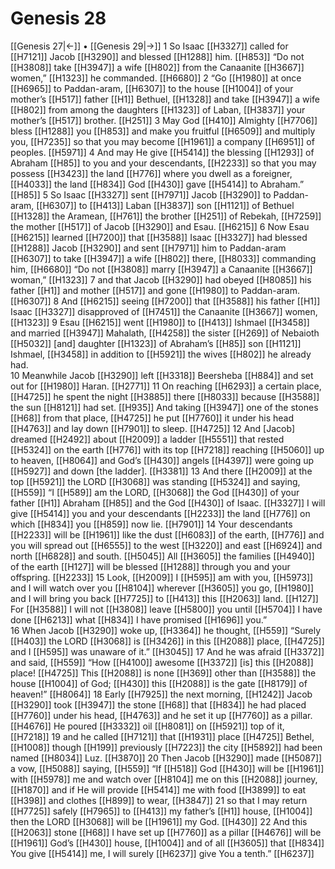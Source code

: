 # Genesis 28
[[Genesis 27|←]] • [[Genesis 29|→]]
1 So Isaac [[H3327]] called for [[H7121]] Jacob [[H3290]] and blessed [[H1288]] him. [[H853]] “Do not [[H3808]] take [[H3947]] a wife [[H802]] from the Canaanite [[H3667]] women,” [[H1323]] he commanded. [[H6680]] 
2 “Go [[H1980]] at once [[H6965]] to Paddan-aram, [[H6307]] to the house [[H1004]] of your mother’s [[H517]] father [[H1]] Bethuel, [[H1328]] and take [[H3947]] a wife [[H802]] from among the daughters [[H1323]] of Laban, [[H3837]] your mother’s [[H517]] brother. [[H251]] 
3 May God [[H410]] Almighty [[H7706]] bless [[H1288]] you [[H853]] and make you fruitful [[H6509]] and multiply you, [[H7235]] so that you may become [[H1961]] a company [[H6951]] of peoples. [[H5971]] 
4 And may He give [[H5414]] the blessing [[H1293]] of Abraham [[H85]] to  you and your descendants, [[H2233]] so that you may possess [[H3423]] the land [[H776]] where you dwell as a foreigner, [[H4033]] the land [[H834]] God [[H430]] gave [[H5414]] to Abraham.” [[H85]] 
5 So Isaac [[H3327]] sent [[H7971]] Jacob [[H3290]] to Paddan-aram, [[H6307]] to [[H413]] Laban [[H3837]] son [[H1121]] of Bethuel [[H1328]] the Aramean, [[H761]] the brother [[H251]] of Rebekah, [[H7259]] the mother [[H517]] of Jacob [[H3290]] and Esau. [[H6215]] 
6 Now Esau [[H6215]] learned [[H7200]] that [[H3588]] Isaac [[H3327]] had blessed [[H1288]] Jacob [[H3290]] and sent [[H7971]] him to Paddan-aram [[H6307]] to take [[H3947]] a wife [[H802]] there, [[H8033]] commanding him, [[H6680]] “Do not [[H3808]] marry [[H3947]] a Canaanite [[H3667]] woman,” [[H1323]] 
7 and that Jacob [[H3290]] had obeyed [[H8085]] his father [[H1]] and mother [[H517]] and gone [[H1980]] to Paddan-aram. [[H6307]] 
8 And [[H6215]] seeing [[H7200]] that [[H3588]] his father [[H1]] Isaac [[H3327]] disapproved of [[H7451]] the Canaanite [[H3667]] women, [[H1323]] 
9 Esau [[H6215]] went [[H1980]] to [[H413]] Ishmael [[H3458]] and married [[H3947]] Mahalath, [[H4258]] the sister [[H269]] of Nebaioth [[H5032]] [and] daughter [[H1323]] of Abraham’s [[H85]] son [[H1121]] Ishmael, [[H3458]] in addition to [[H5921]] the wives [[H802]] he already had.  
10 Meanwhile Jacob [[H3290]] left [[H3318]] Beersheba [[H884]] and set out for [[H1980]] Haran. [[H2771]] 
11 On reaching [[H6293]] a certain place, [[H4725]] he spent the night [[H3885]] there [[H8033]] because [[H3588]] the sun [[H8121]] had set. [[H935]] And taking [[H3947]] one of the stones [[H68]] from that place, [[H4725]] he put [[H7760]] it under his head [[H4763]] and lay down [[H7901]] to sleep. [[H4725]] 
12 And [Jacob] dreamed [[H2492]] about [[H2009]] a ladder [[H5551]] that rested [[H5324]] on the earth [[H776]] with its top [[H7218]] reaching [[H5060]] up to heaven, [[H8064]] and God’s [[H430]] angels [[H4397]] were going up [[H5927]] and down [the ladder]. [[H3381]] 
13 And there [[H2009]] at the top [[H5921]] the LORD [[H3068]] was standing [[H5324]] and saying, [[H559]] “I [[H589]] am the LORD, [[H3068]] the God [[H430]] of your father [[H1]] Abraham [[H85]] and the God [[H430]] of Isaac. [[H3327]] I will give [[H5414]] you and your descendants [[H2233]] the land [[H776]] on which [[H834]] you [[H859]] now lie. [[H7901]] 
14 Your descendants [[H2233]] will be [[H1961]] like the dust [[H6083]] of the earth, [[H776]] and you will spread out [[H6555]] to the west [[H3220]] and east [[H6924]] and north [[H6828]] and south. [[H5045]] All [[H3605]] the families [[H4940]] of the earth [[H127]] will be blessed [[H1288]] through you  and your offspring. [[H2233]] 
15 Look, [[H2009]] I [[H595]] am with you, [[H5973]] and I will watch over you [[H8104]] wherever [[H3605]] you go, [[H1980]] and I will bring you back [[H7725]] to [[H413]] this [[H2063]] land. [[H127]] For [[H3588]] I will not [[H3808]] leave [[H5800]] you until [[H5704]] I have done [[H6213]] what [[H834]] I have promised [[H1696]] you.”  
16 When Jacob [[H3290]] woke up, [[H3364]] he thought, [[H559]] “Surely [[H403]] the LORD [[H3068]] is [[H3426]] in this [[H2088]] place, [[H4725]] and I [[H595]] was unaware of it.” [[H3045]] 
17 And he was afraid [[H3372]] and said, [[H559]] “How [[H4100]] awesome [[H3372]] [is] this [[H2088]] place! [[H4725]] This [[H2088]] is none [[H369]] other than [[H3588]] the house [[H1004]] of God; [[H430]] this [[H2088]] is the gate [[H8179]] of heaven!” [[H8064]] 
18 Early [[H7925]] the next morning, [[H1242]] Jacob [[H3290]] took [[H3947]] the stone [[H68]] that [[H834]] he had placed [[H7760]] under his head, [[H4763]] and he set it up [[H7760]] as a pillar. [[H4676]] He poured [[H3332]] oil [[H8081]] on [[H5921]] top of it, [[H7218]] 
19 and he called [[H7121]] that [[H1931]] place [[H4725]] Bethel, [[H1008]] though [[H199]] previously [[H7223]] the city [[H5892]] had been named [[H8034]] Luz. [[H3870]] 
20 Then Jacob [[H3290]] made [[H5087]] a vow, [[H5088]] saying, [[H559]] “If [[H518]] God [[H430]] will be [[H1961]] with [[H5978]] me and watch over [[H8104]] me on this [[H2088]] journey, [[H1870]] and if He will provide [[H5414]] me  with food [[H3899]] to eat [[H398]] and clothes [[H899]] to wear, [[H3847]] 
21 so that I may return [[H7725]] safely [[H7965]] to [[H413]] my father’s [[H1]] house, [[H1004]] then the LORD [[H3068]] will be [[H1961]] my  God. [[H430]] 
22 And this [[H2063]] stone [[H68]] I have set up [[H7760]] as a pillar [[H4676]] will be [[H1961]] God’s [[H430]] house, [[H1004]] and of all [[H3605]] that [[H834]] You give [[H5414]] me,  I will surely [[H6237]] give You a tenth.” [[H6237]] 
